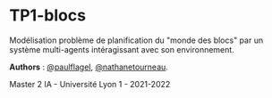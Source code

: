 # TP1-blocs

Modélisation problème de planification du "monde des blocs" par un système multi-agents intéragissant avec son environnement.

**Authors** : [@paulflagel](https://github.com/paulflagel/), [@nathanetourneau](https://github.com/nathanetourneau).

Master 2 IA - Université Lyon 1 - 2021-2022
